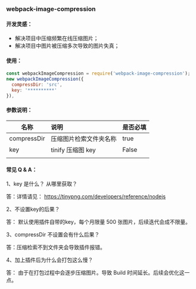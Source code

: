 ###  **webpack-image-compression**

#### 开发灵感：

* 解决项目中压缩频繁在线压缩图片；
* 解决项目中图片被压缩多次导致的图片失真；

#### 使用：

```javascript
const webpackImageCompression = require('webpack-image-compression');
new webpackImageCompression({
  compressDir: 'src',
  key: '**********'
}),
```

#### 参数说明：

| 名称        | 说明                   | 是否必填 |
| ----------- | :--------------------- | -------- |
| compressDir | 压缩图片检索文件夹名称 | true     |
| key         | tinify 压缩图 key      | False    |
|             |                        |          |

#### 常见 Q & A：

1、key 是什么？ 从哪里获取？

答：详情请见： <https://tinypng.com/developers/reference/nodejs> 

2、不设置key的后果？

答： 默认使用插件自带的key，每个月限量 500 张图片，后续迭代会成不限量。

3、compressDir 不设置会有什么后果？

答：压缩检索不到文件夹会导致插件报错。

4、加上插件后为什么会打包这么慢？

答： 由于在打包过程中会逐步压缩图片。导致 Build 时间延长。后续会优化这一点。